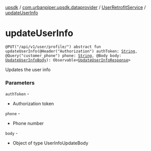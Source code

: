 [upsdk](../../index.md) / [com.urbanpiper.upsdk.dataprovider](../index.md) / [UserRetrofitService](index.md) / [updateUserInfo](./update-user-info.md)

# updateUserInfo

`@PUT("/api/v1/user/profile/") abstract fun updateUserInfo(@Header("Authorization") authToken: `[`String`](https://kotlinlang.org/api/latest/jvm/stdlib/kotlin/-string/index.html)`, @Query("customer_phone") phone: `[`String`](https://kotlinlang.org/api/latest/jvm/stdlib/kotlin/-string/index.html)`, @Body body: `[`UpdateUserInfoBody`](../../com.urbanpiper.upsdk.model/-update-user-info-body/index.md)`): Observable<`[`UpdateUserInfoResponse`](../../com.urbanpiper.upsdk.model.networkresponse/-update-user-info-response/index.md)`>`

Updates the user info

### Parameters

`authToken` -
* Authorization token

`phone` -
* Phone number

`body` -
* Object of type UserInfoUpdateBody
